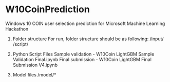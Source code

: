 # W10CoinPrediction
  Windows 10 COIN user selection prediction for Microsoft Machine Learning Hackathon
  
  1. Folder structure
  For run, folder structure should be as following:
  /input/
  /script/
  
  2. Python Script Files
  Sample validation - W10Coin LightGBM Sample Validation Final.ipynb
  Final submission - W10Coin LightGBM Final Submission V4.ipynb
  
  3. Model files
  /model/*
